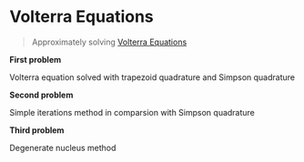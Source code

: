 # Volterra Equations

> Approximately solving <a href="https://en.wikipedia.org/wiki/Volterra_integral_equation" target="_blank">Volterra Equations</a> 

**First problem**

Volterra equation solved with trapezoid quadrature and Simpson quadrature

**Second problem**

Simple iterations method in comparsion with Simpson quadrature

**Third problem**

Degenerate nucleus method